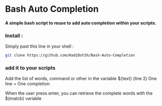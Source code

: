 # Bash Auto Completion

#### A simple bash script to reuse to add auto completion within your scripts.

### Install :
<p>Simply past this line in your shell :</p>

```bash
git clone https://github.com/HadiDotSh/Bash-Auto-Completion
```

### add it to your scripts

<p>Add the list of words, command or other in the variable ${text} (line 2)
One line = One completion

When the user press enter, you can retrieve the complete words with the ${matcb} variable</p>
